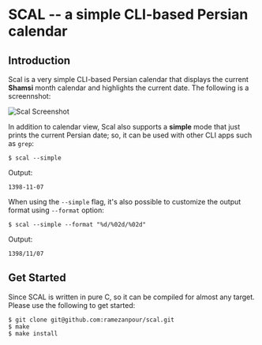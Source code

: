 # SCAL -- a simple CLI-based Persian calendar

## Introduction

Scal is a very simple CLI-based Persian calendar that displays the current **Shamsi** month calendar and highlights the current date. The following is a screennshot:

![Scal Screenshot](https://user-images.githubusercontent.com/1416456/73172575-8f743680-4118-11ea-9159-33a65bfc2f71.png)

In addition to calendar view, Scal also supports a **simple** mode that just prints the current Persian date; so, it can be used with other CLI apps such as `grep`:

```
$ scal --simple
```
Output:
```
1398-11-07
```
When using the `--simple` flag, it's also possible to customize the output format using `--format` option:
```
$ scal --simple --format "%d/%02d/%02d"
```
Output:
```
1398/11/07
```

## Get Started
Since SCAL is written in pure C, so it can be compiled for almost any target. Please use the following to get started:
```
$ git clone git@github.com:ramezanpour/scal.git
$ make
$ make install
```
